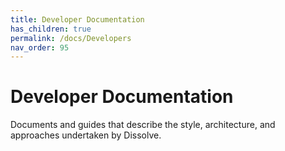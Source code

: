 ```yaml
---
title: Developer Documentation
has_children: true
permalink: /docs/Developers
nav_order: 95
---
```

# Developer Documentation

Documents and guides that describe the style, architecture, and approaches undertaken by Dissolve.

